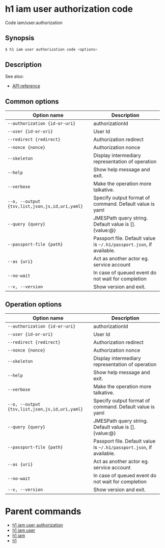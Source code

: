 
# h1 iam user authorization code

Code iam/user.authorization

## Synopsis

```bash
$ h1 iam user authorization code <options>
```

## Description

See also:

* [API reference](https://api.hyperone.com/v2/docs#operation/iam_user_authorization_code)

## Common options

| Option name                                        | Description                                                              |
| -------------------------------------------------- | ------------------------------------------------------------------------ |
| ```--authorization {id-or-uri}```                  | authorizationId                                                          |
| ```--user {id-or-uri}```                           | User Id                                                                  |
| ```--redirect {redirect}```                        | Authorization redirect                                                   |
| ```--nonce {nonce}```                              | Authorization nonce                                                      |
| ```--skeleton```                                   | Display intermediary representation of operation                         |
| ```--help```                                       | Show help message and exit.                                              |
| ```--verbose```                                    | Make the operation more talkative.                                       |
| ```--o, --output {tsv,list,json,js,id,uri,yaml}``` | Specify output format of command. Default value is yaml                  |
| ```--query {query}```                              | JMESPath query string. Default value is [].\{value:@\}                   |
| ```--passport-file {path}```                       | Passport file. Default value is ```~/.h1/passport.json```, if available. |
| ```--as {uri}```                                   | Act as another actor eg. service account                                 |
| ```--no-wait```                                    | In case of queued event do not wait for completion                       |
| ```--v, --version```                               | Show version and exit.                                                   |

## Operation options

| Option name                                        | Description                                                              |
| -------------------------------------------------- | ------------------------------------------------------------------------ |
| ```--authorization {id-or-uri}```                  | authorizationId                                                          |
| ```--user {id-or-uri}```                           | User Id                                                                  |
| ```--redirect {redirect}```                        | Authorization redirect                                                   |
| ```--nonce {nonce}```                              | Authorization nonce                                                      |
| ```--skeleton```                                   | Display intermediary representation of operation                         |
| ```--help```                                       | Show help message and exit.                                              |
| ```--verbose```                                    | Make the operation more talkative.                                       |
| ```--o, --output {tsv,list,json,js,id,uri,yaml}``` | Specify output format of command. Default value is yaml                  |
| ```--query {query}```                              | JMESPath query string. Default value is [].\{value:@\}                   |
| ```--passport-file {path}```                       | Passport file. Default value is ```~/.h1/passport.json```, if available. |
| ```--as {uri}```                                   | Act as another actor eg. service account                                 |
| ```--no-wait```                                    | In case of queued event do not wait for completion                       |
| ```--v, --version```                               | Show version and exit.                                                   |

# Parent commands

* [h1 iam user authorization](./../README.md)
* [h1 iam user](./../../README.md)
* [h1 iam](./../../../README.md)
* [h1](./../../../../README.md)
